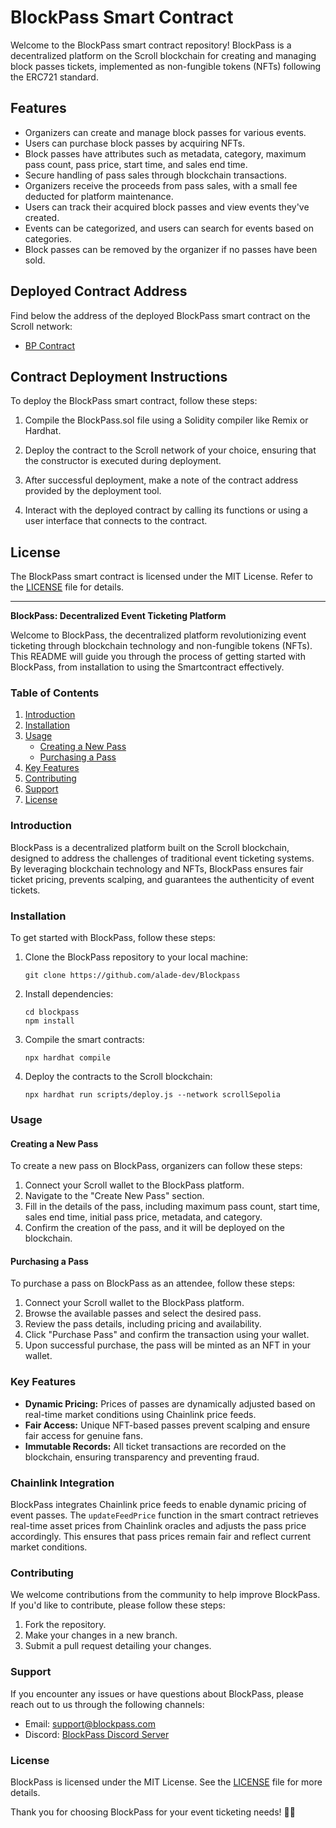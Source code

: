 # BlockPass Smart Contract

Welcome to the BlockPass smart contract repository! BlockPass is a decentralized platform on the Scroll blockchain for creating and managing block passes tickets, implemented as non-fungible tokens (NFTs) following the ERC721 standard.

## Features

- Organizers can create and manage block passes for various events.
- Users can purchase block passes by acquiring NFTs.
- Block passes have attributes such as metadata, category, maximum pass count, pass price, start time, and sales end time.
- Secure handling of pass sales through blockchain transactions.
- Organizers receive the proceeds from pass sales, with a small fee deducted for platform maintenance.
- Users can track their acquired block passes and view events they've created.
- Events can be categorized, and users can search for events based on categories.
- Block passes can be removed by the organizer if no passes have been sold.

## Deployed Contract Address

Find below the address of the deployed BlockPass smart contract on the Scroll network:

- [BP Contract](https://etherscan.io/address/0xabcde12345)

## Contract Deployment Instructions

To deploy the BlockPass smart contract, follow these steps:

1. Compile the BlockPass.sol file using a Solidity compiler like Remix or Hardhat.

2. Deploy the contract to the Scroll network of your choice, ensuring that the constructor is executed during deployment.

3. After successful deployment, make a note of the contract address provided by the deployment tool.

4. Interact with the deployed contract by calling its functions or using a user interface that connects to the contract.

## License

The BlockPass smart contract is licensed under the MIT License. Refer to the [LICENSE](LICENSE) file for details.


-------------

**BlockPass: Decentralized Event Ticketing Platform**

Welcome to BlockPass, the decentralized platform revolutionizing event ticketing through blockchain technology and non-fungible tokens (NFTs). This README will guide you through the process of getting started with BlockPass, from installation to using the Smartcontract effectively.

### Table of Contents
1. [Introduction](#introduction)
2. [Installation](#installation)
3. [Usage](#usage)
    - [Creating a New Pass](#creating-a-new-pass)
    - [Purchasing a Pass](#purchasing-a-pass)
4. [Key Features](#key-features)
5. [Contributing](#contributing)
6. [Support](#support)
7. [License](#license)

### Introduction
BlockPass is a decentralized platform built on the Scroll blockchain, designed to address the challenges of traditional event ticketing systems. By leveraging blockchain technology and NFTs, BlockPass ensures fair ticket pricing, prevents scalping, and guarantees the authenticity of event tickets.

### Installation
To get started with BlockPass, follow these steps:

1. Clone the BlockPass repository to your local machine:
   ```
   git clone https://github.com/alade-dev/Blockpass
   ```

2. Install dependencies:
   ```
   cd blockpass
   npm install
   ```

3. Compile the smart contracts:
   ```
   npx hardhat compile
   ```

4. Deploy the contracts to the Scroll blockchain:
   ```
   npx hardhat run scripts/deploy.js --network scrollSepolia
   ```

### Usage
#### Creating a New Pass
To create a new pass on BlockPass, organizers can follow these steps:

1. Connect your Scroll wallet to the BlockPass platform.
2. Navigate to the "Create New Pass" section.
3. Fill in the details of the pass, including maximum pass count, start time, sales end time, initial pass price, metadata, and category.
4. Confirm the creation of the pass, and it will be deployed on the blockchain.

#### Purchasing a Pass
To purchase a pass on BlockPass as an attendee, follow these steps:

1. Connect your Scroll wallet to the BlockPass platform.
2. Browse the available passes and select the desired pass.
3. Review the pass details, including pricing and availability.
4. Click "Purchase Pass" and confirm the transaction using your wallet.
5. Upon successful purchase, the pass will be minted as an NFT in your wallet.

### Key Features
- **Dynamic Pricing:** Prices of passes are dynamically adjusted based on real-time market conditions using Chainlink price feeds.
- **Fair Access:** Unique NFT-based passes prevent scalping and ensure fair access for genuine fans.
- **Immutable Records:** All ticket transactions are recorded on the blockchain, ensuring transparency and preventing fraud.

### Chainlink Integration
BlockPass integrates Chainlink price feeds to enable dynamic pricing of event passes. The `updateFeedPrice` function in the smart contract retrieves real-time asset prices from Chainlink oracles and adjusts the pass price accordingly. This ensures that pass prices remain fair and reflect current market conditions.

### Contributing
We welcome contributions from the community to help improve BlockPass. If you'd like to contribute, please follow these steps:
1. Fork the repository.
2. Make your changes in a new branch.
3. Submit a pull request detailing your changes.

### Support
If you encounter any issues or have questions about BlockPass, please reach out to us through the following channels:
- Email: support@blockpass.com
- Discord: [BlockPass Discord Server](https://discord.gg/blockpass)

### License
BlockPass is licensed under the MIT License. See the [LICENSE](LICENSE) file for more details.

Thank you for choosing BlockPass for your event ticketing needs! 🎫🚀

